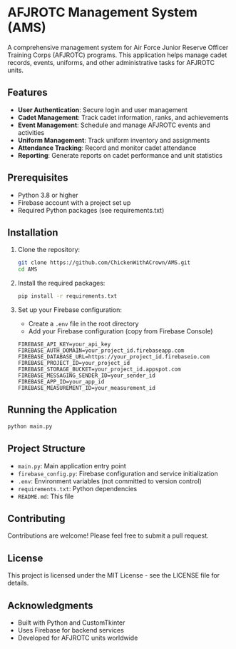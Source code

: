 # AFJROTC Management System (AMS)

A comprehensive management system for Air Force Junior Reserve Officer Training Corps (AFJROTC) programs. This application helps manage cadet records, events, uniforms, and other administrative tasks for AFJROTC units.

## Features

- **User Authentication**: Secure login and user management
- **Cadet Management**: Track cadet information, ranks, and achievements
- **Event Management**: Schedule and manage AFJROTC events and activities
- **Uniform Management**: Track uniform inventory and assignments
- **Attendance Tracking**: Record and monitor cadet attendance
- **Reporting**: Generate reports on cadet performance and unit statistics

## Prerequisites

- Python 3.8 or higher
- Firebase account with a project set up
- Required Python packages (see requirements.txt)

## Installation

1. Clone the repository:
   ```bash
   git clone https://github.com/ChickenWithACrown/AMS.git
   cd AMS
   ```

2. Install the required packages:
   ```bash
   pip install -r requirements.txt
   ```

3. Set up your Firebase configuration:
   - Create a `.env` file in the root directory
   - Add your Firebase configuration (copy from Firebase Console)
   ```
   FIREBASE_API_KEY=your_api_key
   FIREBASE_AUTH_DOMAIN=your_project_id.firebaseapp.com
   FIREBASE_DATABASE_URL=https://your_project_id.firebaseio.com
   FIREBASE_PROJECT_ID=your_project_id
   FIREBASE_STORAGE_BUCKET=your_project_id.appspot.com
   FIREBASE_MESSAGING_SENDER_ID=your_sender_id
   FIREBASE_APP_ID=your_app_id
   FIREBASE_MEASUREMENT_ID=your_measurement_id
   ```

## Running the Application

```bash
python main.py
```

## Project Structure

- `main.py`: Main application entry point
- `firebase_config.py`: Firebase configuration and service initialization
- `.env`: Environment variables (not committed to version control)
- `requirements.txt`: Python dependencies
- `README.md`: This file

## Contributing

Contributions are welcome! Please feel free to submit a pull request.

## License

This project is licensed under the MIT License - see the LICENSE file for details.

## Acknowledgments

- Built with Python and CustomTkinter
- Uses Firebase for backend services
- Developed for AFJROTC units worldwide
